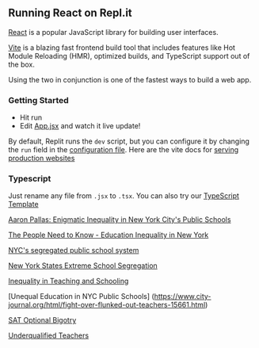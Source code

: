 ## Running React on Repl.it

[React](https://reactjs.org/) is a popular JavaScript library for building user interfaces.

[Vite](https://vitejs.dev/) is a blazing fast frontend build tool that includes features like Hot Module Reloading (HMR), optimized builds, and TypeScript support out of the box.

Using the two in conjunction is one of the fastest ways to build a web app.

### Getting Started
- Hit run
- Edit [App.jsx](#src/App.jsx) and watch it live update!

By default, Replit runs the `dev` script, but you can configure it by changing the `run` field in the [configuration file](#.replit). Here are the vite docs for [serving production websites](https://vitejs.dev/guide/build.html)

### Typescript

Just rename any file from `.jsx` to `.tsx`. You can also try our [TypeScript Template](https://replit.com/@replit/React-TypeScript)



[Aaron Pallas: Enigmatic Inequality in New York City's Public Schools](https://youtu.be/JEoAjspQPlI)

[The People Need to Know - Education Inequality in New York](https://youtu.be/Xj-kNsqGHig)

[NYC's segregated public school system](https://youtu.be/OZ0Hl7BA5dY)

[New York States Extreme School Segregation](https://youtu.be/sZJiRJPw0ZU)

[Inequality in Teaching and Schooling](https://www.city-journal.org/html/fight-over-flunked-out-teachers-15661.html)

[Unequal Education in NYC Public Schools] (https://www.city-journal.org/html/fight-over-flunked-out-teachers-15661.html)

[SAT Optional Bigotry](https://www.city-journal.org/html/fight-over-flunked-out-teachers-15661.html)

[Underqualified Teachers](https://www.city-journal.org/html/fight-over-flunked-out-teachers-15661.html)

